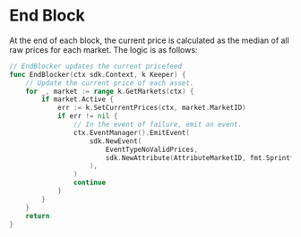 # End Block

At the end of each block, the current price is calculated as the median of all raw prices for each market. The logic is as follows:

```go
// EndBlocker updates the current pricefeed
func EndBlocker(ctx sdk.Context, k Keeper) {
	// Update the current price of each asset.
	for _, market := range k.GetMarkets(ctx) {
		if market.Active {
			err := k.SetCurrentPrices(ctx, market.MarketID)
			if err != nil {
				// In the event of failure, emit an event.
				ctx.EventManager().EmitEvent(
					sdk.NewEvent(
						EventTypeNoValidPrices,
						sdk.NewAttribute(AttributeMarketID, fmt.Sprintf("%s", market.MarketID)),
					),
				)
				continue
			}
		}
	}
	return
}
```
